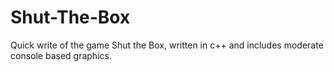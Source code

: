 # Shut-The-Box
Quick write of the game Shut the Box, written in c++ and includes moderate console based graphics.
